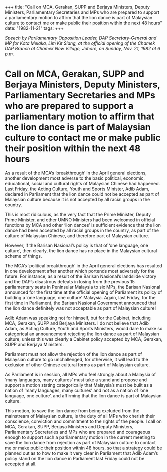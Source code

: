 +++ 
title: "Call on MCA, Gerakan, SUPP and Berjaya Ministers, Deputy Ministers, Parliamentary Secretaries and MPs who are prepared to support a parliamentary motion to affirm that the lion dance is part of Malaysian culture to contact me or make public their position within the next 48 hours"
date: "1982-11-21"
tags:
+++

_Speech by Parliamentary Opposition Leader, DAP Secretary-General and MP for Kota Melaka, Lim Kit Siang, at the official opening of the Chamek DAP Branch at Chamek New Village, Johore, on Sunday, Nov. 21, 1982 at 6 p.m._

# Call on MCA, Gerakan, SUPP and Berjaya Ministers, Deputy Ministers, Parliamentary Secretaries and MPs who are prepared to support a parliamentary motion to affirm that the lion dance is part of Malaysian culture to contact me or make public their position within the next 48 hours

As a result of the MCA’s ‘breakthrough’ in the April general elections, another development most adverse to the basic political, economic, educational, social and cultural rights of Malaysian Chinese had happened. Last Friday, the Acting Culture, Youth and Sports Minister, Adib Adam, declared in Parliament that the lion dance could not be accepted as part of Malaysian culture because it is not accepted by all racial groups in the country. </u>

This is most ridiculous, as the very fact that the Prime Minister, Deputy Prime Minister, and other UMNO Ministers had been welcomed in official functions by MCA and other ‘lion dances’ is sufficient evidence that the lion dance had been accepted by all racial groups in the country, as part of the culture of Malaysian Chinese, and therefore part of Malaysian culture.

However, if the Barisan Nasional’s policy is that of ‘one language, one culture’, then clearly, the lion dance has no place in the Malaysian cultural scheme of things. 

The MCA’s ‘political breakthrough’ in the April general elections has resulted in one development after another which portends most adversely for the future. For instance, as a result of the Barisan Nasional’s landslide victory and the DAP’s disastrous defeats in losing from the previous 15 parliamentary seats in Peninsular Malaysia to six MPs, the Barisan Nasional announced for the first time at the official opening of Parliament its policy of building a ‘one language, one culture’ Malaysia. Again, last Friday, for the first time in Parliament, the Barisan Nasional Government announced that the lion dance definitely was not acceptable as part of Malaysian culture!

Adib Adam was speaking not for himself, but for the Cabinet, including MCA, Gerakan, SUPP and Berjaya Ministers. I do not believe that Adib Adam, as Acting Culture, Youth and Sports Ministers, would dare to make so categorical an announcement rejecting the lion dance as part of Malaysian culture, unless this was clearly a Cabinet policy accepted by MCA, Gerakan, SUPP and Berjaya Ministers. 

Parliament must not allow the rejection of the lion dance as part of Malaysian culture to go unchallenged, for otherwise, it will lead to the exclusion of other Chinese cultural forms as part of Malaysian culture. 

As Parliament is in session, all MPs who feel strongly about a Malaysia of ‘many languages, many cultures’ must take a stand and propose and support a motion stating categorically that Malaysia’s must be built as a nation of ‘many languages, many cultures’ and not as a nation of ‘one language, one culture’, and affirming that the lion dance is part of Malaysian culture.

This motion, to save the lion dance from being excluded from the mainstream of Malaysian culture, is the duty of all MPs who cherish their conscience, conviction and commitment to the rights of the people. I call on MCA, Gerakan, SUPP, Berjaya Ministers and Deputy Ministers, Parliamentary Secretaries and MPs who are prepared and courageous enough to support such a parliamentary motion in the current meeting to save the lion dance from rejection as part of Malaysian culture to contact me or make public their position within 48 hours, so that a strategy could be planned out as to how to make it very clear in Parliament that Adib Adam’s policy stand on the lion dance in Parliament last Friday could not be accepted at all.
 
